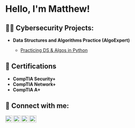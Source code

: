 <h1>Hello, I'm Matthew! 

<h2>👨‍💻 Cybersecurity Projects:</h2>

- <b>Data Structures and Algorithms Practice (AlgoExpert)</b>

  - [Practicing DS & Algos in Python](https://github.com/joshmadakor1/Algorithms-Practice)

<h2>📃 Certifications </h2>
<ul>
  <li><b>CompTIA Security+</li>
  <li>CompTIA Network+</li>
  <li>CompTIA A+</li>
</ul>

<h2> 🤳 Connect with me:</h2>

[<img align="left" alt="JoshMadakor | YouTube" width="22px" src="https://cdn.jsdelivr.net/npm/simple-icons@v3/icons/youtube.svg" />][youtube]
[<img align="left" alt="JoshMadakor | Twitter" width="22px" src="https://cdn.jsdelivr.net/npm/simple-icons@v3/icons/twitter.svg" />][twitter]
[<img align="left" alt="JoshMadakor | LinkedIn" width="22px" src="https://cdn.jsdelivr.net/npm/simple-icons@v3/icons/linkedin.svg" />][linkedin]
[<img align="left" alt="JoshMadakor | Instagram" width="22px" src="https://cdn.jsdelivr.net/npm/simple-icons@v3/icons/instagram.svg" />][instagram]

[twitter]: https://twitter.com/joshmadakor
[youtube]: https://www.youtube.com/c/joshmadakor
[instagram]: https://www.instagram.com/joshmadakor/
[linkedin]: https://linkedin.com/in/joshmadakor

